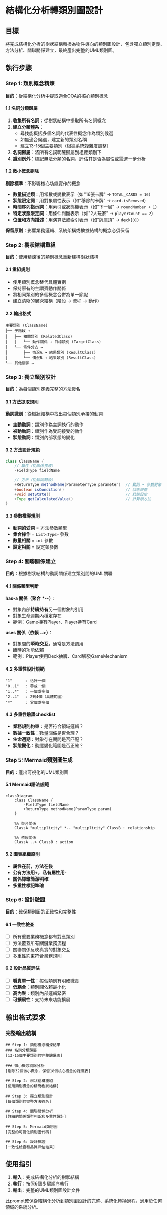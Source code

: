 # 結構化分析轉類別圖設計

## 目標
將完成結構化分析的樹狀結構轉換為物件導向的類別圖設計，包含獨立類別定義、方法分析、關聯關係建立，最終產出完整的UML類別圖。

## 執行步驟

### Step 1: 類別概念精煉
**目的**：從結構化分析中提取適合OOA的核心類別概念

#### 1.1 名詞分類歸屬
1. **收集所有名詞**：從樹狀結構中提取所有名詞概念
2. **建立分類體系**：
   - 尋找能概括多個名詞的代表性概念作為類別候選
   - 如無適合候選，建立新的類別名稱
   - 建立13-15個主要類別（根據系統複雜度調整）
3. **名詞歸屬**：將所有名詞明確歸屬到相應類別下
4. **識別例外**：標記無法分類的名詞，評估其是否為屬性或需進一步分析

#### 1.2 微小概念剔除
**剔除標準**：不影響核心功能實作的概念
- **數量描述類**：用常數或變數表示（如"16張卡牌" → `TOTAL_CARDS = 16`）
- **狀態限定詞**：用對象屬性表示（如"移除的卡牌" → `card.isRemoved`）
- **時間序列指示詞**：用索引或狀態機表示（如"下一局" → `roundNumber + 1`）
- **特定狀態限定詞**：用條件判斷表示（如"2人玩家" → `playerCount == 2`）
- **位置和方向描述**：用演算法或索引表示（如"牌庫頂" → `deck[0]`）

**保留原則**：影響業務邏輯、系統架構或數據結構的概念必須保留

### Step 2: 樹狀結構重組
**目的**：使用精煉後的類別概念重新建構樹狀結構

#### 2.1 重組規則
- 使用類別概念替代具體實例
- 保持原有的主謂賓動作關係
- 將相同類別的多個概念合併為單一節點
- 建立清晰的層次結構（階段 → 流程 → 動作）

#### 2.2 輸出格式
```
主要類別 (ClassName)
├── 子階段 →
│   ├── 相關類別 (RelatedClass)
│   │   └── 動作關係 → 目標類別 (TargetClass)
│   └── 條件分支 →
│       ├── 情況A → 結果類別 (ResultClass)
│       └── 情況B → 結果類別 (ResultClass)
└── 其他關係 →
```

### Step 3: 獨立類別設計
**目的**：為每個類別定義完整的方法簽名

#### 3.1 方法提取規則
**動詞識別**：從樹狀結構中找出每個類別承接的動詞
- **主動動詞**：類別作為主詞執行的動作
- **被動動詞**：類別作為受詞接受的動作
- **狀態動詞**：類別內部狀態的變化

#### 3.2 方法設計規範
```java
class ClassName {
    // 屬性（從關係推導）
    -FieldType fieldName
    
    // 方法（從動詞轉換）
    +ReturnType methodName(ParameterType parameter)  // 動詞 → 參數對象
    +boolean isCondition()                           // 狀態檢查
    +void setState()                                 // 狀態設定  
    +Type getCalculatedValue()                       // 計算類方法
}
```

#### 3.3 參數推導規則
- **動詞的受詞** = 方法參數類型
- **集合操作** = `List<Type>` 參數
- **數量相關** = `int` 參數
- **設定相關** = 設定類參數

### Step 4: 關聯關係建立
**目的**：根據樹狀結構的動詞關係建立類別間的UML關聯

#### 4.1 關係類型判斷
**has-a 關係（聚合 *--）**：
- 對象內部**持續持有**另一個對象的引用
- 對象生命週期內穩定存在
- 範例：Game持有Player、Player持有Card

**uses 關係（依賴 ..>）**：
- 對象間的**瞬時交互**，通常是方法調用
- 臨時的功能依賴
- 範例：Player使用Deck抽牌、Card觸發GameMechanism

#### 4.2 多重性設計規範
```
"1"      : 恰好一個
"0..1"   : 零或一個  
"1..*"   : 一個或多個
"2..4"   : 2到4個（具體範圍）
"*"      : 零個或多個
```

#### 4.3 多重性驗證checklist
- **業務規則約束**：是否符合領域邏輯？
- **數據一致性**：數量關係是否合理？
- **生命週期**：對象存在期間是否匹配？
- **狀態變化**：動態變化範圍是否正確？

### Step 5: Mermaid類別圖生成
**目的**：產出可視化的UML類別圖

#### 5.1 Mermaid語法規範
```mermaid
classDiagram
    class ClassName {
        -FieldType fieldName
        +ReturnType methodName(ParamType param)
    }
    
    %% 聚合關係
    ClassA "multiplicity" *-- "multiplicity" ClassB : relationship
    
    %% 依賴關係  
    ClassA ..> ClassB : action
```

#### 5.2 圖表組織原則
- **屬性在前，方法在後**
- **公有方法用+，私有屬性用-**
- **關係標籤簡潔明確**
- **多重性標記準確**

### Step 6: 設計驗證
**目的**：確保類別圖的正確性和完整性

#### 6.1 一致性檢查
- [ ] 所有重要業務概念都有對應類別
- [ ] 方法覆蓋所有關鍵業務流程  
- [ ] 關聯關係反映真實的對象交互
- [ ] 多重性約束符合業務規則

#### 6.2 設計品質評估
- [ ] **職責單一性**：每個類別有明確職責
- [ ] **低耦合**：類別間依賴最小化
- [ ] **高內聚**：類別內部邏輯緊密
- [ ] **可擴展性**：支持未來功能擴展

## 輸出格式要求

### 完整輸出結構
```
## Step 1: 類別概念精煉結果
### 名詞分類歸屬
[13-15個主要類別的完整歸屬表]

### 微小概念剔除分析  
[剔除32個微小概念，保留18個核心概念的對照表]

## Step 2: 樹狀結構重組
[使用類別概念的精簡樹狀結構]

## Step 3: 獨立類別設計
[每個類別的完整方法簽名]

## Step 4: 關聯關係分析
[詳細的關係類型判斷和多重性設計]

## Step 5: Mermaid類別圖
[完整的可視化類別圖代碼]

## Step 6: 設計驗證
[一致性檢查和品質評估結果]
```

## 使用指引
1. **輸入**：完成結構化分析的樹狀結構
2. **執行**：按照6個步驟順序執行
3. **輸出**：完整的UML類別圖設計文件

此prompt確保從結構化分析到類別圖設計的完整、系統化轉換過程，適用於任何領域的系統分析。
